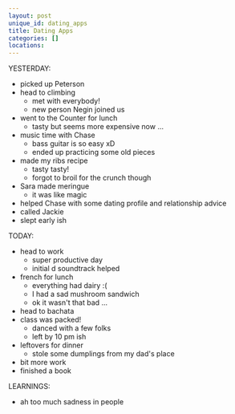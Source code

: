 ```yaml
---
layout: post
unique_id: dating_apps
title: Dating Apps
categories: []
locations: 
---
```


YESTERDAY:
* picked up Peterson
* head to climbing
  * met with everybody!
  * new person Negin joined us
* went to the Counter for lunch
  * tasty but seems more expensive now ...
* music time with Chase
  * bass guitar is so easy xD
  * ended up practicing some old pieces
* made my ribs recipe
  * tasty tasty!
  * forgot to broil for the crunch though
* Sara made meringue
  * it was like magic
* helped Chase with some dating profile and relationship advice
* called Jackie
* slept early ish

TODAY:
* head to work
  * super productive day
  * initial d soundtrack helped
* french for lunch
  * everything had dairy :(
  * I had a sad mushroom sandwich
  * ok it wasn't that bad ...
* head to bachata
* class was packed!
  * danced with a few folks
  * left by 10 pm ish
* leftovers for dinner
  * stole some dumplings from my dad's place
* bit more work
* finished a book

LEARNINGS:
* ah too much sadness in people
